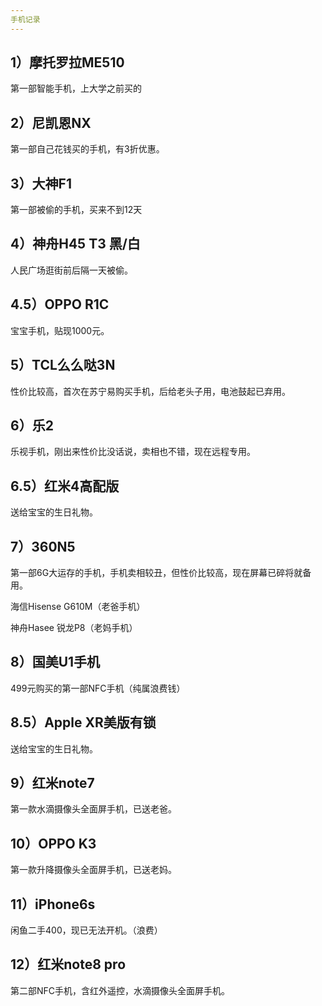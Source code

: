 ```yaml
---
手机记录
---
```

 

## 1）摩托罗拉ME510



 第一部智能手机，上大学之前买的



## 2）尼凯恩NX

 

第一部自己花钱买的手机，有3折优惠。



## 3）大神F1



 第一部被偷的手机，买来不到12天



## 4）神舟H45 T3 黑/白

 

人民广场逛街前后隔一天被偷。



## 4.5）OPPO R1C

 

宝宝手机，贴现1000元。



## 5）TCL么么哒3N



性价比较高，首次在苏宁易购买手机，后给老头子用，电池鼓起已弃用。

 

## 6）乐2

 

乐视手机，刚出来性价比没话说，卖相也不错，现在远程专用。



## 6.5）红米4高配版

 

送给宝宝的生日礼物。



## 7）360N5

 

第一部6G大运存的手机，手机卖相较丑，但性价比较高，现在屏幕已碎将就备用。

海信Hisense G610M（老爸手机）

神舟Hasee 锐龙P8（老妈手机）



## 8）国美U1手机



 499元购买的第一部NFC手机（纯属浪费钱）



## 8.5）Apple XR美版有锁



送给宝宝的生日礼物。



## 9）红米note7

 

第一款水滴摄像头全面屏手机，已送老爸。



## 10）OPPO K3



 第一款升降摄像头全面屏手机，已送老妈。



## 11）iPhone6s

 

闲鱼二手400，现已无法开机。（浪费）



## 12）红米note8 pro



第二部NFC手机，含红外遥控，水滴摄像头全面屏手机。

